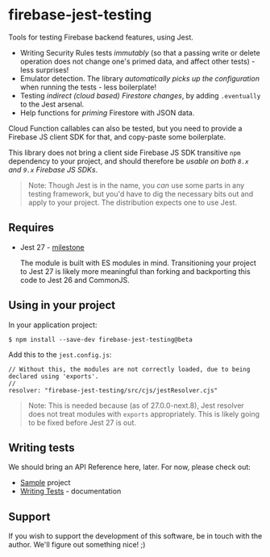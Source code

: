 # firebase-jest-testing

<!--
This README is visible on the npm package page: https://www.npmjs.com/package/firebase-jest-testing
-->

Tools for testing Firebase backend features, using Jest.

- Writing Security Rules tests *immutably* (so that a passing write or delete operation does not change one's primed data, and affect other tests) - less surprises!
- Emulator detection. The library *automatically picks up the configuration* when running the tests - less boilerplate!
- Testing *indirect (cloud based) Firestore changes*, by adding `.eventually` to the Jest arsenal.
- Help functions for *priming* Firestore with JSON data.

Cloud Function callables can also be tested, but you need to provide a Firebase JS client SDK for that, and copy-paste some boilerplate.

This library does not bring a client side Firebase JS SDK transitive `npm` dependency to your project, and should therefore be *usable on both `8.x` and `9.x` Firebase JS SDKs*.

>Note: Though Jest is in the name, you *can* use some parts in any testing framework, but you'd have to dig the necessary bits out and apply to your project. The distribution expects one to use Jest.

## Requires

- Jest 27 - [milestone](https://github.com/facebook/jest/milestone/12)

   The module is built with ES modules in mind. Transitioning your project to Jest 27 is likely more meaningful than forking and backporting this code to Jest 26 and CommonJS.

## Using in your project

In your application project:

```
$ npm install --save-dev firebase-jest-testing@beta
```

Add this to the `jest.config.js`:

```
// Without this, the modules are not correctly loaded, due to being declared using 'exports'.
//
resolver: "firebase-jest-testing/src/cjs/jestResolver.cjs"
```

>Note: This is needed because (as of 27.0.0-next.8), Jest resolver does not treat modules with `exports` appropriately. This is likely going to be fixed before Jest 27 is out.


## Writing tests

We should bring an API Reference here, later. For now, please check out:

- [Sample](https://github.com/akauppi/firebase-jest-testing/tree/master/sample) project
- [Writing Tests](./Writing%20tests.md) - documentation


## Support

If you wish to support the development of this software, be in touch with the author. We'll figure out something nice! ;)

